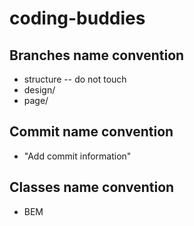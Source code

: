 # coding-buddies

## Branches name convention

- structure -- do not touch
- design/<component-name>
- page/<page-name>

## Commit name convention

- "Add commit information"

## Classes name convention

- BEM
